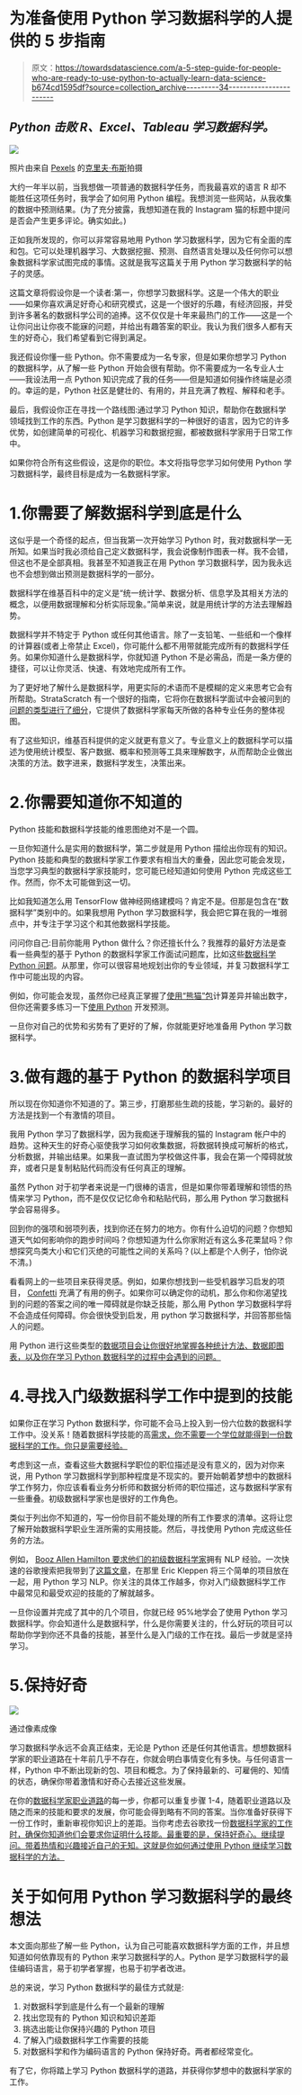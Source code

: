 # 为准备使用 Python 学习数据科学的人提供的 5 步指南

> 原文：<https://towardsdatascience.com/a-5-step-guide-for-people-who-are-ready-to-use-python-to-actually-learn-data-science-b674cd1595df?source=collection_archive---------34----------------------->

## *Python 击败 R、Excel、Tableau 学习数据科学。*

![](img/96375d91f61a5b93f5297ab01c8eaaa1.png)

照片由来自 [Pexels](https://www.pexels.com/photo/young-girl-using-a-laptop-while-having-breakfast-4058218/?utm_content=attributionCopyText&utm_medium=referral&utm_source=pexels) 的[克里夫·布斯](https://www.pexels.com/@cliff-booth?utm_content=attributionCopyText&utm_medium=referral&utm_source=pexels)拍摄

大约一年半以前，当我想做一项普通的数据科学任务，而我最喜欢的语言 R 却不能胜任这项任务时，我学会了如何用 Python 编程。我想浏览一些网站，从我收集的数据中预测结果。(为了充分披露，我想知道在我的 Instagram 猫的标题中提问是否会产生更多评论。确实如此。)

正如我所发现的，你可以非常容易地用 Python 学习数据科学，因为它有全面的库和包。它可以处理机器学习、大数据挖掘、预测、自然语言处理以及任何你可以想象数据科学家试图完成的事情。这就是我写这篇关于用 Python 学习数据科学的帖子的灵感。

这篇文章将假设你是一个读者:第一，你想学习数据科学。这是一个伟大的职业——如果你喜欢满足好奇心和研究模式，这是一个很好的乐趣，有经济回报，并受到许多著名的数据科学公司的追捧。这不仅仅是十年来最热门的工作——这是一个让你问出让你夜不能寐的问题，并给出有趣答案的职业。我认为我们很多人都有天生的好奇心，我们希望看到它得到满足。

我还假设你懂一些 Python。你不需要成为一名专家，但是如果你想学习 Python 的数据科学，从了解一些 Python 开始会很有帮助。你不需要成为一名专业人士——我设法用一点 Python 知识完成了我的任务——但是知道如何操作终端是必须的。幸运的是，Python 社区是健壮的、有用的，并且充满了教程、解释和老手。

最后，我假设你正在寻找一个路线图:通过学习 Python 知识，帮助你在数据科学领域找到工作的东西。Python 是学习数据科学的一种很好的语言，因为它的许多优势，如创建简单的可视化、机器学习和数据挖掘，都被数据科学家用于日常工作中。

如果你符合所有这些假设，这是你的职位。本文将指导您学习如何使用 Python 学习数据科学，最终目标是成为一名数据科学家。

# 1.你需要了解数据科学到底是什么

这似乎是一个奇怪的起点，但当我第一次开始学习 Python 时，我对数据科学一无所知。如果当时我必须给自己定义数据科学，我会说像制作图表一样。我不会错，但这也不是全部真相。我甚至不知道我正在用 Python 学习数据科学，因为我永远也不会想到做出预测是数据科学的一部分。

数据科学在维基百科中的定义是“统一统计学、数据分析、信息学及其相关方法的概念，以便用数据理解和分析实际现象。”简单来说，就是用统计学的方法去理解趋势。

数据科学并不特定于 Python 或任何其他语言。除了一支铅笔、一些纸和一个像样的计算器(或者上帝禁止 Excel)，你可能什么都不用带就能完成所有的数据科学任务。如果你知道什么是数据科学，你就知道 Python 不是必需品，而是一条方便的捷径，可以让你灵活、快速、有效地完成所有工作。

为了更好地了解什么是数据科学，用更实际的术语而不是模糊的定义来思考它会有所帮助。StrataScratch 有一个很好的指南，它将你在数据科学面试中会被问到的[问题的类型进行了细分](https://www.stratascratch.com/blog/data-science-interview-guide-questions-from-80-different-companies/?utm_source=blog&utm_medium=click&utm_campaign=zulierane)，它提供了数据科学家每天所做的各种专业任务的整体视图。

有了这些知识，维基百科提供的定义就更有意义了。专业意义上的数据科学可以描述为使用统计模型、客户数据、概率和预测等工具来理解数字，从而帮助企业做出决策的方法。数字进来，数据科学发生，决策出来。

# 2.你需要知道你不知道的

Python 技能和数据科学技能的维恩图绝对不是一个圆。

一旦你知道什么是实用的数据科学，第二步就是用 Python 描绘出你现有的知识。Python 技能和典型的数据科学家工作要求有相当大的重叠，因此您可能会发现，当您学习典型的数据科学家技能时，您可能已经知道如何使用 Python 完成这些工作。然而，你不太可能做到这一切。

比如我知道怎么用 TensorFlow 做神经网络建模吗？肯定不是。但那是包含在“数据科学”类别中的。如果我想用 Python 学习数据科学，我会把它算在我的一堆弱点中，并专注于学习这个和其他数据科学技能。

问问你自己:目前你能用 Python 做什么？你还擅长什么？我推荐的最好方法是查看一些典型的基于 Python 的数据科学家工作面试问题库，比如这些[数据科学 Python 问题](https://platform.stratascratch.com/coding?questionType=1%2C2%2C3&company=&curated_filter=&is_correct_solution=&is_bookmarked=&is_freemium=&in_depth_solution=&difficulty=&python=&filters=&page=1&page_size=25&utm_source=blog&utm_medium=click&utm_campaign=zulierane)。从那里，你可以很容易地规划出你的专业领域，并复习数据科学工作中可能出现的内容。

例如，你可能会发现，虽然你已经真正掌握了[使用“熊猫”包](https://platform.stratascratch.com/coding-question?id=10308&python=1&utm_source=blog&utm_medium=click&utm_campaign=zulierane)计算差异并输出数字，但你还需要多练习一下[使用 Python](https://platform.stratascratch.com/coding-question?id=10313&python=1&utm_source=blog&utm_medium=click&utm_campaign=zulierane) 开发预测。​

一旦你对自己的优势和劣势有了更好的了解，你就能更好地准备用 Python 学习数据科学。

# 3.做有趣的基于 Python 的数据科学项目

所以现在你知道你不知道的了。第三步，打磨那些生疏的技能，学习新的。最好的方法是找到一个有激情的项目。

我用 Python 学习了数据科学，因为我痴迷于理解我的猫的 Instagram 帐户中的趋势。这种天生的好奇心驱使我学习如何收集数据，将数据转换成可解析的格式，分析数据，并输出结果。如果我一直试图为学校做这件事，我会在第一个障碍就放弃，或者只是复制粘贴代码而没有任何真正的理解。

虽然 Python 对于初学者来说是一门很棒的语言，但是如果你带着理解和领悟的热情来学习 Python，而不是仅仅记忆命令和粘贴代码，那么用 Python 学习数据科学会容易得多。

回到你的强项和弱项列表，找到你还在努力的地方。你有什么迫切的问题？你想知道天气如何影响你的跑步时间吗？你想知道为什么你家附近有这么多花栗鼠吗？你想探究鸟类大小和它们灭绝的可能性之间的关系吗？(以上都是个人例子，怕你说不清。)

看看网上的一些项目来获得灵感。例如，如果你想找到一些受机器学习启发的项目， [Confetti](https://bit.ly/2QTF4iD) 充满了有用的例子。如果你可以确定你的动机，那么你和你渴望找到的问题的答案之间的唯一障碍就是你缺乏技能，那么用 Python 学习数据科学将不会造成任何障碍。你会很快受到启发，用 python 学习数据科学，并回答那些恼人的问题。

用 Python 进行这些类型的[数据项目会让你很好地掌握各种统计方法、数据即图表，以及你在学习 Python 数据科学的过程中会遇到的问题。](https://www.stratascratch.com/blog/data-analytics-project-ideas-that-will-get-you-the-job/?utm_source=blog&utm_medium=click&utm_campaign=zulierane)

# 4.寻找入门级数据科学工作中提到的技能

如果你正在学习 Python 数据科学，你可能不会马上投入到一份六位数的数据科学工作中。没关系！随着数据科学技能的高[需求，你不需要一个学位就能得到一份数据科学的工作。你只是需要经验。](https://www.stratascratch.com/blog/most-in-demand-data-science-technical-skills/?utm_source=blog&utm_medium=click&utm_campaign=zulierane)

考虑到这一点，查看这些大数据科学职位的职位描述是没有意义的，因为对你来说，用 Python 学习数据科学到那种程度是不现实的。要开始朝着梦想中的数据科学工作努力，你应该看看业务分析师和数据分析师的职位描述，这与数据科学家有一些重叠。初级数据科学家也是很好的工作角色。

类似于列出你不知道的，写一份你目前不能处理的所有工作要求的清单。这将让您了解开始数据科学职业生涯所需的实用技能。然后，寻找使用 Python 完成这些任务的方法。

例如， [Booz Allen Hamilton 要求他们的初级数据科学家](https://www.ziprecruiter.com/ojob/1e3f6a0e9239390a2f9a847883e7943e?lvk=I3WJn36TytAfmxGQvTL2VQ.--M27Y6xurV)拥有 NLP 经验。一次快速的谷歌搜索把我带到了[这篇文章](/3-super-simple-projects-to-learn-natural-language-processing-using-python-8ef74c757cd9)，在那里 Eric Kleppen 将三个简单的项目放在一起，用 Python 学习 NLP。你关注的具体工作越多，你对入门级数据科学工作中最常见和最受欢迎的技能的了解就越多。

一旦你设置并完成了其中的几个项目，你就已经 95%地学会了使用 Python 学习数据科学。你会知道什么是数据科学，什么是你需要关注的，什么好玩的项目可以帮助你学到你还不具备的技能，甚至什么是入门级的工作在找。最后一步就是坚持学习。

# 5.保持好奇

![](img/af77240ff5b48fd991e01e107ce54182.png)

通过像素成像

学习数据科学永远不会真正结束，无论是 Python 还是任何其他语言。想想数据科学家的职业道路在十年前几乎不存在，你就会明白事情变化有多快。与任何语言一样，Python 中不断出现新的包、项目和概念。为了保持最新的、可雇佣的、知情的状态，确保你带着激情和好奇心去接近这些发展。

在你的[数据科学家职业道路](https://www.stratascratch.com/blog/data-scientist-career-path-from-novice-to-first-job/?utm_source=blog&utm_medium=click&utm_campaign=zulierane)的每一步，你都可以重复步骤 1-4，随着职业道路以及随之而来的技能和要求的发展，你可能会得到略有不同的答案。当你准备好获得下一份工作时，重新审视你知识上的差距。当你考虑去谷歌找一份[数据科学家的工作时，确保你知道他们会要求你证明什么技能。最重要的是，保持好奇心。继续提问。带着热情和兴趣接近自己的无知。这就是你如何通过使用 Python 继续学习数据科学的方法。](https://www.stratascratch.com/blog/the-ultimate-guide-to-become-a-data-scientist-at-google/?utm_source=blog&utm_medium=click&utm_campaign=zulierane)

# 关于如何用 Python 学习数据科学的最终想法

本文面向那些了解一些 Python，认为自己可能喜欢数据科学方面的工作，并且想知道如何依靠现有的 Python 来学习数据科学的人。Python 是学习数据科学的最佳编码语言，易于初学者掌握，也易于初学者改进。

总的来说，学习 Python 数据科学的最佳方式就是:

1.  对数据科学到底是什么有一个最新的理解
2.  找出您现有的 Python 知识和知识差距
3.  挑选出能让你保持兴趣的 Python 项目
4.  了解入门级数据科学工作需要的技能
5.  对数据科学和作为编码语言的 Python 保持好奇。两者都经常变化。

有了它，你将踏上学习 Python 数据科学的道路，并获得你梦想中的数据科学家的工作。